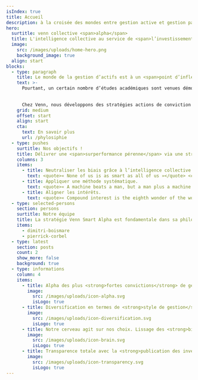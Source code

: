 ```yaml
---
isIndex: true
title: Accueil
description: à la croisée des mondes entre gestion active et gestion passive
hero:
  surtitle: venn collective <span>alpha</span>
  title: L'intelligence collective au service de <span>l’investissement.</span>
  image:
    src: /images/uploads/home-hero.png
    background_image: true
  align: start
blocks:
  - type: paragraph
    title: Le monde de la gestion d’actifs est à un <span>point d’inflexion</span>. Difficile aujourd’hui de fermer les yeux sur <span>l’essor de la gestion passive</span>. Certains vont même jusqu'à imaginer la disparition prochaine de la <span>gestion active…</span>
    text: >-
      Pourtant, un certain nombre d’études académiques sont venues démontrer qu’il existait bien un alpha fondamental. Plutôt que d’opposer gestion active et gestion passive, la question se pose alors de savoir comment extraire cet alpha fondamental ? 
      
      
      Chez Venn, nous développons des stratégies actions de conviction construites à partir d’un processus systématique. Pour cela nous exploitons les données publiques de portefeuilles de gérants fondamentaux tels des signaux. Grâce au concept d’intelligence collective, la stratégie Collective Alpha apporte une réponse au dilemme gestion active/gestion passive en se positionnant à la croisée de ces mondes. Unique en Europe, cette approche permet de capitaliser sur le ‘bon sens’ de la gestion active, tout en gommant ses biais intrinsèques. Elle peut être accessible de façon transparente, liquide et à des tarifs plus compétitifs.
    grid: medium
    offset: start
    align: start
    cta:
      text: En savoir plus
      url: /phylosiphie
  - type: pushes
    surtitle: Nos objectifs !
    title: Délivrer une <span>surperformance pérenne</span> via une stratégie fondamentale dans sa philosophie et disciplinée dans <span>sa mécanique.</span>
    columns: 3
    items:
      - title: Neutraliser les biais grâce à l’intelligence collective.
        text: <quote>« None of us is as smart as all of us »</quote> <cite>Kenneth H. Blanchard</cite>
      - title: Appliquer une méthode systématique.
        text: <quote>« A machine beats a man, but a man plus a machine beats a machine »</quote> <cite>Gary Kasparov</cite>
      - title: Aligner les intérêts.
        text: <quote>« Compound interest is the eighth wonder of the world. He who understands it, earns it; he who doesn't, pays it »</quote> <cite>Albert Einstein</cite>
  - type: selected-persons
    section: persons
    surtitle: Notre équipe
    title: La stratégie Venn Smart Alpha est fondamentale dans sa philosophie mais quantitative dans sa mise en œuvre.
    items:
      - dimitri-boismare
      - pierrick-corbel
  - type: latest
    section: posts
    count: 2
    show_more: false
    background: true
  - type: informations
    column: 4
    items:
      - title: Alpha des plus <strong>fortes convictions</strong> de gérants fondamentaux
        image:
          src: /images/uploads/icon-alpha.svg
          isLogo: true
      - title: Diversification en termes de <strong>style de gestion</strong>
        image:
          src: /images/uploads/icon-diversification.svg
          isLogo: true
      - title: Notre cerveau agit sur nos choix. Lissage des <strong>biais cognitifs</strong>
        image:
          src: /images/uploads/icon-brain.svg
          isLogo: true
      - title: Transparence totale avec la <strong>publication des inventaires complets</strong>
        image:
          src: /images/uploads/icon-transparency.svg
          isLogo: true
---
```

